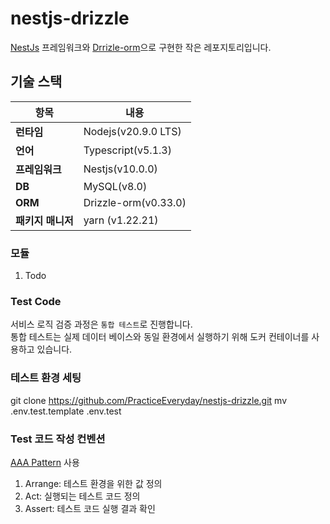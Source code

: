# nestjs-drizzle

[NestJs](https://nestjs.com/) 프레임워크와 [Drrizle-orm](https://orm.drizzle.team/)으로 구현한 작은 레포지토리입니다.

## 기술 스택

| 항목          | 내용                   |
|-------------|----------------------|
| **런타임**     | Nodejs(v20.9.0 LTS)  |
| **언어**      | Typescript(v5.1.3)   |
| **프레임워크**   | Nestjs(v10.0.0)      |
| **DB**      | MySQL(v8.0)          |
| **ORM**     | Drizzle-orm(v0.33.0) |
| **패키지 매니저** | yarn (v1.22.21)      |

### 모듈
1. Todo

### Test Code 
서비스 로직 검증 과정은 `통합 테스트`로 진행합니다.   
통합 테스트는 실제 데이터 베이스와 동일 환경에서 실행하기 위해 도커 컨테이너를 사용하고 있습니다.

### 테스트 환경 세팅
git clone https://github.com/PracticeEveryday/nestjs-drizzle.git
mv .env.test.template .env.test

### Test 코드 작성 컨벤션
[AAA Pattern](https://velog.io/@fkszm3/testing-unit-test%EA%B8%B0%EC%B4%88-AAA-Pattern) 사용

1. Arrange: 테스트 환경을 위한 값 정의
2. Act: 실행되는 테스트 코드 정의
3. Assert: 테스트 코드 실행 결과 확인